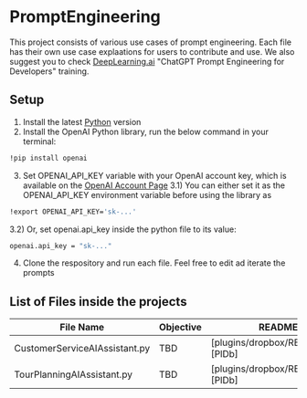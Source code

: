 # PromptEngineering
This project consists of various use cases of prompt engineering. Each file has their own use case explaations for users to contribute and use. 
We also suggest you to check [DeepLearning.ai](https://deeplearning.ai) "ChatGPT Prompt Engineering for Developers" training.

## Setup

1) Install the latest [Python](python.org/) version 
2) Install the OpenAI Python library, run the below command in your terminal:
```sh
!pip install openai
```
3) Set OPENAI_API_KEY variable with your OpenAI account key, which is available on the [OpenAI Account Page](https://platform.openai.com/account/api-keys)
3.1) You can either set it as the OPENAI_API_KEY environment variable before using the library as 
```sh
!export OPENAI_API_KEY='sk-...'
```
3.2) Or, set openai.api_key inside the python file to its value:
```sh
openai.api_key = "sk-..."
```
4) Clone the respository and run each file. Feel free to edit ad iterate the prompts

## List of Files inside the projects
| File Name | Objective | README |
| ------ | ------ | ------ |
| CustomerServiceAIAssistant.py | TBD | [plugins/dropbox/README.md][PlDb] |
| TourPlanningAIAssistant.py | TBD | [plugins/dropbox/README.md][PlDb] |
